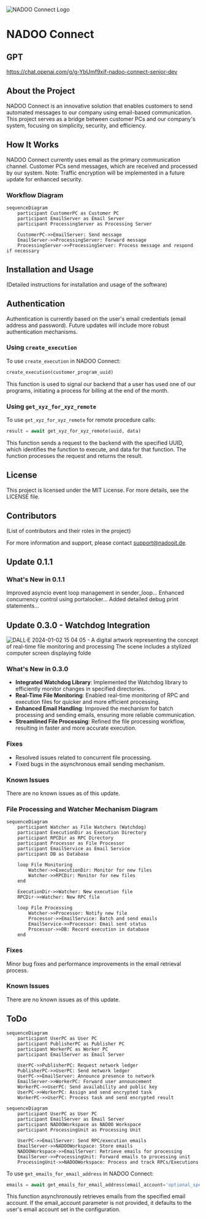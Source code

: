 ![NADOO Connect Logo](https://github.com/NADOOITChristophBa/NADOO-Connect/assets/106314951/fa6ff6b4-bdb9-4621-ad04-8f6aa65f4aea)

# NADOO Connect

## GPT

<https://chat.openai.com/g/g-YbUmf9xif-nadoo-connect-senior-dev>

## About the Project

NADOO Connect is an innovative solution that enables customers to send automated messages to our company using email-based communication. This project serves as a bridge between customer PCs and our company's system, focusing on simplicity, security, and efficiency.

## How It Works

NADOO Connect currently uses email as the primary communication channel. Customer PCs send messages, which are received and processed by our system. Note: Traffic encryption will be implemented in a future update for enhanced security.

### Workflow Diagram

```mermaid
sequenceDiagram
    participant CustomerPC as Customer PC
    participant EmailServer as Email Server
    participant ProcessingServer as Processing Server

    CustomerPC->>EmailServer: Send message
    EmailServer->>ProcessingServer: Forward message
    ProcessingServer->>ProcessingServer: Process message and respond if necessary
```

## Installation and Usage

(Detailed instructions for installation and usage of the software)

## Authentication

Authentication is currently based on the user's email credentials (email address and password). Future updates will include more robust authentication mechanisms.

### Using `create_execution`

To use `create_execution` in NADOO Connect:

```python
create_execution(customer_program_uuid)
```

This function is used to signal our backend that a user has used one of our programs, initiating a process for billing at the end of the month.

### Using `get_xyz_for_xyz_remote`

To use `get_xyz_for_xyz_remote` for remote procedure calls:

```python
result = await get_xyz_for_xyz_remote(uuid, data)
```

This function sends a request to the backend with the specified UUID, which identifies the function to execute, and data for that function. The function processes the request and returns the result.

## License

This project is licensed under the MIT License. For more details, see the LICENSE file.

## Contributors

(List of contributors and their roles in the project)

For more information and support, please contact <support@nadooit.de>.

## Update 0.1.1

### What's New in 0.1.1

Improved asyncio event loop management in sender_loop...
Enhanced concurrency control using portalocker...
Added detailed debug print statements...

## Update 0.3.0 - Watchdog Integration

![DALL·E 2024-01-02 15 04 05 - A digital artwork representing the concept of real-time file monitoring and processing  The scene includes a stylized computer screen displaying folde](https://github.com/NADOOITChristophBa/NADOO-Connect/assets/106314951/b496dac4-08e1-488f-8056-910a843c3711)

### What's New in 0.3.0

- **Integrated Watchdog Library**: Implemented the Watchdog library to efficiently monitor changes in specified directories.
- **Real-Time File Monitoring**: Enabled real-time monitoring of RPC and execution files for quicker and more efficient processing.
- **Enhanced Email Handling**: Improved the mechanism for batch processing and sending emails, ensuring more reliable communication.
- **Streamlined File Processing**: Refined the file processing workflow, resulting in faster and more accurate execution.

### Fixes

- Resolved issues related to concurrent file processing.
- Fixed bugs in the asynchronous email sending mechanism.

### Known Issues

There are no known issues as of this update.

### File Processing and Watcher Mechanism Diagram

```mermaid
sequenceDiagram
    participant Watcher as File Watchers (Watchdog)
    participant ExecutionDir as Execution Directory
    participant RPCDir as RPC Directory
    participant Processor as File Processor
    participant EmailService as Email Service
    participant DB as Database

    loop File Monitoring
        Watcher->>ExecutionDir: Monitor for new files
        Watcher->>RPCDir: Monitor for new files
    end

    ExecutionDir->>Watcher: New execution file
    RPCDir->>Watcher: New RPC file

    loop File Processing
        Watcher->>Processor: Notify new file
        Processor->>EmailService: Batch and send emails
        EmailService->>Processor: Email sent status
        Processor->>DB: Record execution in database
    end
```

### Fixes

Minor bug fixes and performance improvements in the email retrieval process.

### Known Issues

There are no known issues as of this update.

## ToDo

```mermaid
sequenceDiagram
    participant UserPC as User PC
    participant PublisherPC as Publisher PC
    participant WorkerPC as Worker PC
    participant EmailServer as Email Server

    UserPC->>PublisherPC: Request network ledger
    PublisherPC->>UserPC: Send network ledger
    UserPC->>EmailServer: Announce presence to network
    EmailServer->>WorkerPC: Forward user announcement
    WorkerPC->>UserPC: Send availability and public key
    UserPC->>WorkerPC: Assign and send encrypted task
    WorkerPC->>UserPC: Process task and send encrypted result
```

```mermaid
sequenceDiagram
    participant UserPC as User PC
    participant EmailServer as Email Server
    participant NADOOWorkspace as NADOO Workspace
    participant ProcessingUnit as Processing Unit

    UserPC->>EmailServer: Send RPC/execution emails
    EmailServer->>NADOOWorkspace: Store emails
    NADOOWorkspace->>EmailServer: Retrieve emails for processing
    EmailServer->>ProcessingUnit: Forward emails to processing unit
    ProcessingUnit->>NADOOWorkspace: Process and track RPCs/Executions
```

To use `get_emails_for_email_address` in NADOO Connect:

```python
emails = await get_emails_for_email_address(email_account='optional_specific_email_account')
```

This function asynchronously retrieves emails from the specified email account. If the email_account parameter is not provided, it defaults to the user's email account set in the configuration.
